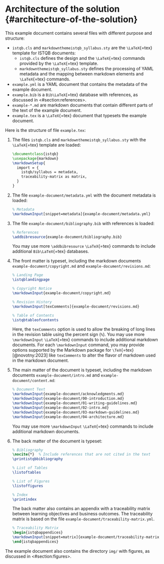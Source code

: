 # Architecture of the solution {#architecture-of-the-solution}

This example document contains several files with different purpose and structure:

- `istqb.cls` and `markdownthemeistqb_syllabus.sty` are the `\LaTeX`{=tex} template for ISTQB documents:
    - `istqb.cls` defines the design and the `\LaTeX`{=tex} commands provided by the `\LaTeX`{=tex} template.
    - `markdownthemeistqb_syllabus.sty` defines the processing of YAML metadata and the mapping between markdown elements and `\LaTeX`{=tex} commands.
- `example.yml` is a YAML document that contains the metadata of the example document.
- `example.bib` is a `Bib\LaTeX`{=tex} database with references, as discussed in <#section:references>.
- `example-*.md` are markdown documents that contain different parts of the text of the example document.
- `example.tex` is a `\LaTeX`{=tex} document that typesets the example document.

Here is the structure of file `example.tex`:

  1. The files `istqb.cls` and `markdownthemeistqb_syllabus.sty` with the `\LaTeX`{=tex} template are loaded:

     ``` tex
     \documentclass{istqb}
     \usepackage{markdown}
     \markdownSetup{
       import = {
         istqb/syllabus = metadata,
         traceability-matrix as matrix,
       }
     }
     ```

  2. The file `example-document/metadata.yml` with the document metadata is loaded:

     ``` tex
     % Metadata
     \markdownInput[snippet=metadata]{example-document/metadata.yml}
     ```

  3. The file `example-document/bibliography.bib` with references is loaded:

     ``` tex
     % References
     \addbibresource{example-document/bibliography.bib}
     ```

     You may use more `\addbibresource` `\LaTeX`{=tex} commands to include additional `Bíb\LaTeX`{=tex} databases.

  4. The front matter is typeset, including the markdown documents `example-document/copyright.md` and `example-document/revisions.md`:

     ``` tex
     % Landing Page
     \istqblandingpage

     % Copyright Notice
     \markdownInput{example-document/copyright.md}

     % Revision History
     \markdownInput[texComments]{example-document/revisions.md}

     % Table of Contents
     \istqbtableofcontents
     ```

     Here, the `texComments` option is used to allow the breaking of long lines in the revision table using the percent sign (`%`).
     You may use more `\markdownInput` `\LaTeX`{=tex} commands to include additional markdown documents. For each `\markdownInput`
     command, you may provide options supported by the Markdown package for `\TeX`{=tex} [@novotny:2023] like `texComments` to alter the flavor
     of markdown used in the markdown document.

  5. The main matter of the document is typeset, including the markdown documents `example-document/intro.md` and `example-document/content.md`:

     ``` tex
     % Document Text
     \markdownInput{example-document/acknowledgments.md}
     \markdownInput{example-document/00-introduction.md}
     \markdownInput{example-document/01-writing-guidelines.md}
     \markdownInput{example-document/02-intro.md}
     \markdownInput{example-document/03-markdown-guidelines.md}
     \markdownInput{example-document/04-architecture.md}
     ```

     You may use more `\markdownInput` `\LaTeX`{=tex} commands to include additional markdown documents.

  6. The back matter of the document is typeset:

     ``` tex
     % Bibliography
     \nocite{*}  % Include references that are not cited in the text
     \printistqbbibliography

     % List of Tables
     \listoftables

     % List of Figures
     \listoffigures

     % Index
     \printindex
     ```

     The back matter also contains an appendix with a traceability matrix between learning objectives and business outcomes. The traceability matrix is based on the file `example-document/traceability-matrix.yml`.

     ``` tex
     % Traceability Matrix
     \begin{istqbappendices}
     \markdownInput[snippet=matrix]{example-document/traceability-matrix.yml}
     \end{istqbappendices}
     ```

The example document also contains the directory `img/` with figures, as discussed in <#section:figures>.
